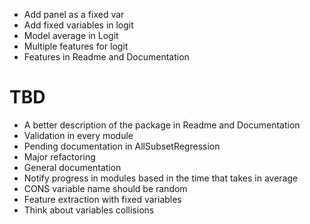  - Add panel as a fixed var
 - Add fixed variables in logit
 - Model average in Logit
 - Multiple features for logit
 - Features in Readme and Documentation
 
# TBD
 - A better description of the package in Readme and Documentation
 - Validation in every module
 - Pending documentation in AllSubsetRegression
 - Major refactoring
 - General documentation
 - Notify progress in modules based in the time that takes in average
 - CONS variable name should be random
 - Feature extraction with fixed variables
 - Think about variables collisions
